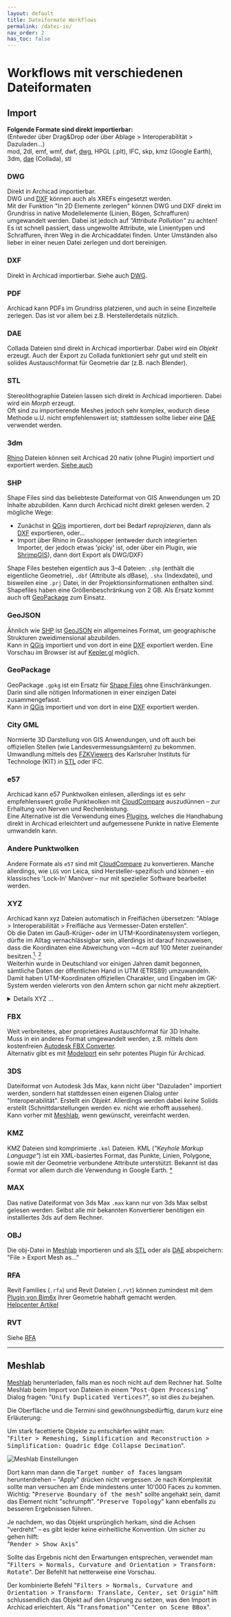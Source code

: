 ```yaml
---
layout: default
title: Dateiformate Workflows
permalink: /datei-io/
nav_order: 2
has_toc: false
---
```

# Workflows mit verschiedenen Dateiformaten

## Import

**Folgende Formate sind direkt importierbar:**  
(Entweder über Drag&Drop oder über Ablage > Interoperabilität > Dazuladen…)  
mod, 2dl, emf, wmf, dwf, [dwg](#dwg), HPGL (.plt), IFC, skp, kmz (Google Earth), 3dm, [dae](#dae) (Collada), stl

### DWG
Direkt in Archicad importierbar.  
DWG und [DXF](#dxf) können auch als XREFs eingesetzt werden.  
Mit der Funktion "In 2D Elemente zerlegen" können DWG und DXF direkt im Grundriss in native Modellelemente (Linien, Bögen, Schraffuren) umgewandelt werden. Dabei ist jedoch auf _"Attribute Pollution"_ zu achten! Es ist schnell passiert, dass ungewollte Attribute, wie Linientypen und Schraffuren, ihren Weg in die Archicaddatei finden. Unter Umständen also lieber in einer neuen Datei zerlegen und dort bereinigen.

### DXF
Direkt in Archicad importierbar. Siehe auch [DWG](#dwg).

### PDF
Archicad kann PDFs im Grundriss platzieren, und auch in seine Einzelteile zerlegen. Das ist vor allem bei z.B. Herstellerdetails nützlich.

### DAE
Collada Dateien sind direkt in Archicad importierbar. Dabei wird ein _Objekt_ erzeugt.
Auch der Export zu Collada funktioniert sehr gut und stellt ein solides Austauschformat für Geometrie dar (z.B. nach Blender).

### STL
Stereolithographie Dateien lassen sich direkt in Archicad importieren. Dabei wird ein _Morph_ erzeugt.  
Oft sind zu importierende Meshes jedoch sehr komplex, wodurch diese Methode u.U. nicht empfehlenswert ist; stattdessen sollte lieber eine [DAE](#dae) verwendet werden.

### 3dm
[Rhino](https://rhino3d.com/) Dateien können seit Archicad 20 nativ (ohne Plugin) importiert und exportiert werden.
[Siehe auch](https://helpcenter.graphisoft.com/knowledgebase/44321/)

### SHP
Shape Files sind das beliebteste Dateiformat von GIS Anwendungen um 2D Inhalte abzubilden. Kann durch Archicad nicht direkt gelesen werden. 2 mögliche Wege:
- Zunächst in [QGis](https://qgis.org/) importieren, dort bei Bedarf _reprojizieren_, dann als [DXF](#dxf) exportieren, oder...
- Import über Rhino in Grasshopper (entweder durch integrierten Importer, der jedoch etwas 'picky' ist, oder über ein Plugin, wie [ShrimpGIS](https://github.com/AntonelloDN/ShrimpGIS)), dann dort Export als DWG/DXF)  

Shape Files bestehen eigentlich aus 3–4 Dateien: `.shp` (enthält die eigentliche Geometrie), `.dbf` (Attribute als dBase), `.shx` (Indexdatei), und bisweilen eine `.prj` Datei, in der Projektionsinformationen enthalten sind.
Shapefiles haben eine Größenbeschränkung von 2 GB. Als Ersatz kommt auch oft [GeoPackage](#geopackage) zum Einsatz.

### GeoJSON
Ähnlich wie [SHP](#shp) ist [GeoJSON](https://geojson.org/) ein allgemeines Format, um geographische Strukturen zweidimensional abzubilden.  
Kann in [QGis](https://qgis.org/) importiert und von dort in eine [DXF](#dxf) exportiert werden. Eine Vorschau im Browser ist auf [Kepler.gl](https://kepler.gl/demo) möglich.

### GeoPackage
GeoPackage `.gpkg` ist ein Ersatz für [Shape Files](#shp) ohne Einschränkungen. Darin sind alle nötigen Informationen in einer einzigen Datei zusammengefasst.  
Kann in [QGis](https://qgis.org/) importiert und von dort in eine [DXF](#dxf) exportiert werden.

### City GML
Normierte 3D Darstellung von GIS Anwendungen, und oft auch bei offiziellen Stellen (wie Landesvermessungsämtern) zu bekommen.  
Umwandlung mittels des [FZKViewers](https://www.iai.kit.edu/1302.php) des Karlsruher Instituts für Technologe (KIT) in [STL](#stl) oder IFC.

### e57
Archicad kann e57 Punktwolken einlesen, allerdings ist es sehr empfehlenswert große Punktwolken mit [CloudCompare](https://www.danielgm.net/cc/) auszudünnen – zur Erhaltung von Nerven und Rechenleistung.  
Eine Alternative ist die Verwendung eines [Plugins](https://bimm-gmbh.de/portfolio/bimmtool/), welches die Handhabung direkt in Archicad erleichtert und aufgemessene Punkte in native Elemente umwandeln kann.

### Andere Punktwolken
Andere Formate als `e57` sind mit [CloudCompare](https://www.danielgm.net/cc/) zu konvertieren. Manche allerdings, wie `LGS` von Leica, sind Hersteller-spezifisch und können – ein klassisches 'Lock-In' Manöver – nur mit spezieller Software bearbeitet werden.

### XYZ
Archicad kann xyz Dateien automatisch in Freiflächen übersetzen: "Ablage > Interoperabililtät > Freifläche aus Vermesser-Daten erstellen".  
Ob die Daten im Gauß-Krüger- oder im UTM-Koordinatensystem vorliegen, dürfte im Alltag vernachlässigbar sein, allerdings ist darauf hinzuweisen, dass die Koordinaten eine Abweichung von ~4cm auf 100 Meter zueinander besitzen.[<sup>1</sup>](https://www.lgln.niedersachsen.de/startseite/online_angebote_amp_services/hilfe_amp_support/frequently_asked_questions_faq/was-unterscheidet-die-gau-krueger-abbildung-von-der-utm-abbildung-51596.html)<sup>,</sup> [<sup>2</sup>](https://www.kreis-paderborn.de/kreis_paderborn/buergerservice/lebenslagen/dienstleistungen/62-utm-koordinaten.php)  
Weiterhin wurde in Deutschland vor einigen Jahren damit begonnen, sämtliche Daten der öffentlichen Hand in UTM (ETRS89) umzuwandeln. Damit haben UTM-Koordinaten offiziellen Charakter, und Eingaben im GK-System werden vielerorts von den Ämtern schon gar nicht mehr akzeptiert.

<details markdown="1">
<summary>Details XYZ …</summary>

Die Datei muss aus drei Spalten bestehen, und es dürfen nur numerische Eingaben vorkommen. Sollte Text gefunden werden, wird die Zeile automatisch als Kommentar gewertet und übersprungen. Es darf am Anfang eine numerische ID vorangestellt sein (ergibt dann 1+3 Spalten). Zwischen den einzelnen Spalten ist ein Seperator einzusetzen, dessen konsistente Verwendung essentiell ist. Der Seperator ist wahlweise ein Leerzeichen, ein Tabulator oder ein Semikolon. Kommata und Punkte werden auch akzeptiert, man sollte aber darauf verzichten diese zu verwenden, da es zu leicht mit dem Dezimaltrenner verwechselt werden kann. Werden diese Regeln nicht eingehalten, so quittiert Archicad das mit einer Fehlermeldung.

</details>

### FBX
Weit verbreitetes, aber proprietäres Austauschformat für 3D Inhalte.  
Muss in ein anderes Format umgewandelt werden, z.B. mittels dem kostenfreien [Autodesk FBX Converter](https://www.autodesk.com/developer-network/platform-technologies/fbx-converter-archives).  
Alternativ gibt es mit [Modelport](https://archvista.com/modelport/) ein sehr potentes Plugin für Archicad.

### 3DS
Dateiformat von Autodesk 3ds Max, kann nicht über "Dazuladen" importiert werden, sondern hat stattdessen einen eigenen Dialog unter "Interoperabilität".
Erstellt ein _Objekt_. Allerdings werden dabei _keine_ Solids erstellt (Schnittdarstellungen werden ev. nicht wie erhofft aussehen).  
Kann vorher mit [Meshlab](#meshlab), wenn gewünscht, vereinfacht werden.

### KMZ
KMZ Dateien sind komprimierte `.kml` Dateien. KML (_"Keyhole Markup Language"_) ist ein XML-basiertes Format, das Punkte, Linien, Polygone, sowie mit der Geometrie verbundene Attribute unterstützt. Bekannt ist das Format vor allem durch die Verwendung in Google Earth. [°](http://justsolve.archiveteam.org/wiki/KML)

### MAX
Das native Dateiformat von 3ds Max `.max` kann nur von 3ds Max selbst gelesen werden. Selbst alle mir bekannten Konvertierer benötigen ein installiertes 3ds auf dem Rechner.

### OBJ
Die obj-Datei in [Meshlab](#meshlab) importieren und als [STL](#stl) oder als [DAE](#dae) abspeichern: "File > Export Mesh as…"

### RFA
Revit Families (`.rfa`) und Revit Dateien (`.rvt`) können zumindest mit dem [Plugin von Bim6x](https://bim6x.com/store) ihrer Geometrie habhaft gemacht werden.  
[Helpcenter Artikel](https://helpcenter.graphisoft.com/knowledgebase/85861/)

### RVT
Siehe [RFA](#rfa)

---

## Meshlab
[Meshlab](http://www.meshlab.net/) herunterladen, falls man es noch nicht auf dem Rechner hat.
Sollte Meshlab beim Import von Dateien in einem "<samp>Post-Open Processing</samp>" Dialog fragen: "<samp>Unify Duplicated Vertices?</samp>", so ist dies zu bejahen.

Die Oberfläche und die Termini sind gewöhnungsbedürftig, darum kurz eine Erläuterung:

Um stark facettierte Objekte zu entschärfen wählt man:  
"<samp>Filter > Remeshing, Simplification and Reconstruction > Simplification: Quadric Edge Collapse Decimation</samp>".

![Meshlab Einstellungen](../img/meshlab-simplification-settings.png)

Dort kann man dann die <samp>Target number of faces</samp> langsam herunterdrehen – "Apply" drücken nicht vergessen. Je nach Komplexität sollte man versuchen am Ende mindestens unter 10'000 Faces zu kommen. Wichtig: "<samp>Preserve Boundary of the mesh</samp>" sollte angehakt sein, damit das Element nicht "schrumpft". "<samp>Preserve Topology</samp>" kann ebenfalls zu besseren Ergebnissen führen.

Je nachdem, wo das Objekt ursprünglich herkam, sind die Achsen "verdreht" – es gibt leider keine einheitliche Konvention. Um sicher zu gehen hilft:  
"<samp>Render > Show Axis</samp>"

Sollte das Ergebnis nicht den Erwartungen entsprechen, verwendet man
"<samp>Filters > Normals, Curvature and Orientation > Transform: Rotate</samp>". Der Befehlt hat netterweise eine Vorschau.

Der kombinierte Befehl "<samp>Filters > Normals, Curvature and Orientation > Transform: Translate, Center, set Origin</samp>" hilft schlussendlich das Objekt auf den Ursprung zu setzen, was den Import in Archicad erleichtert. Als "<samp>Transfomation</samp>" "<samp>Center on Scene BBox</samp>".

